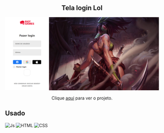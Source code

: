 <h2 align="center">Tela login Lol</h2>

<img src="/images/Captura de Tela (20).png" alt="LoginScreen"/>
<p align="center"> Clique <a href="https://jplimasil.github.io/Tela-login-Lolzinho/" target="_blank">aqui</a> para ver o projeto.
  
 ## Usado
<div style=<br>
  <img align="center" alt="Js" height="30" width="120" src="https://img.shields.io/badge/JavaScript-F7DF1E?style=for-the-badge&logo=javascript&logoColor=black">
  <img align="center" alt="HTML" height="30" width="80" src="https://img.shields.io/badge/HTML5-E34F26?style=for-the-badge&logo=html5&logoColor=white">
  <img align="center" alt="CSS" height="30" width="80" src="https://img.shields.io/badge/CSS3-1572B6?style=for-the-badge&logo=css3&logoColor=white">
</div>
